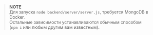 > **NOTE**  
> Для запуска `node backend/server/server.js`, требуется MongoDB в Docker.  
> Остальные зависимости устанавливаются обычным способом (`npm i` или любым другим вам известным).
